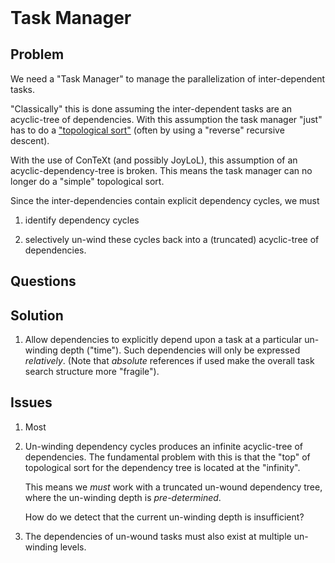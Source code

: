 <header><title>Task Manager</title></header>

# Task Manager

## Problem

We need a "Task Manager" to manage the parallelization of inter-dependent 
tasks. 

"Classically" this is done assuming the inter-dependent tasks are an 
acyclic-tree of dependencies. With this assumption the task manager "just" 
has to do a ["topological 
sort"](https://en.wikipedia.org/wiki/Topological_sorting) (often by using 
a "reverse" recursive descent). 

With the use of ConTeXt (and possibly JoyLoL), this assumption of an 
acyclic-dependency-tree is broken. This means the task manager can no 
longer do a "simple" topological sort.

Since the inter-dependencies contain explicit dependency cycles, we must

1. identify dependency cycles

2. selectively un-wind these cycles back into a (truncated) acyclic-tree 
   of dependencies. 



## Questions

## Solution

1. Allow dependencies to explicitly depend upon a task at a particular 
   un-winding depth ("time"). Such dependencies will only be expressed 
   *relatively*. (Note that *absolute* references if used make the overall 
   task search structure more "fragile"). 


## Issues

1. Most 

2. Un-winding dependency cycles produces an infinite acyclic-tree of 
   dependencies. The fundamental problem with this is that the "top" of 
   topological sort for the dependency tree is located at the "infinity". 

   This means we *must* work with a truncated un-wound dependency tree, 
   where the un-winding depth is *pre-determined*. 

   How do we detect that the current un-winding depth is insufficient?

3. The dependencies of un-wound tasks must also exist at multiple 
   un-winding levels. 
